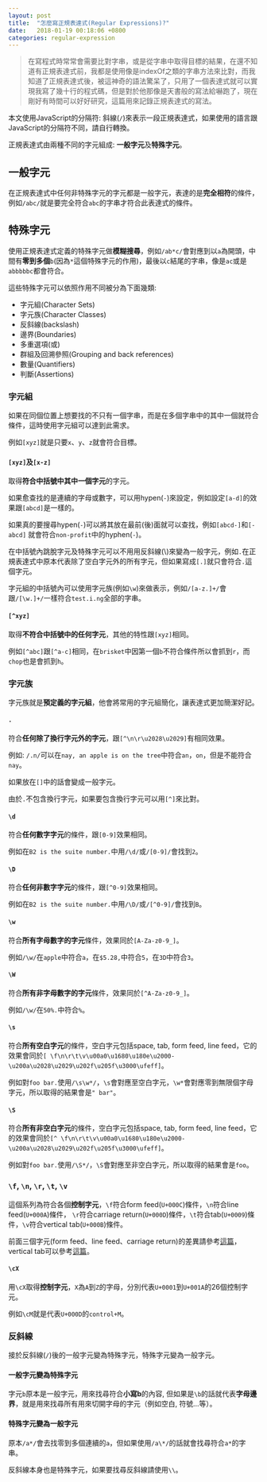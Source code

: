 ```yaml
---
layout: post
title:  "怎麼寫正規表達式(Regular Expressions)?"
date:   2018-01-19 00:18:06 +0800
categories: regular-expression
---
```


> 在寫程式時常常會需要比對字串，或是從字串中取得目標的結果，在還不知道有正規表達式前，我都是使用像是indexOf之類的字串方法來比對，而我知道了正規表達式後，被這神奇的語法驚呆了，只用了一個表達式就可以實現我寫了幾十行的程式碼，但是對於他那像是天書般的寫法給嚇跑了，現在剛好有時間可以好好研究，這篇用來記錄正規表達式的寫法。

本文使用JavaScript的分隔符: 斜線(`/`)來表示一段正規表達式，如果使用的語言跟JavaScript的分隔符不同，請自行轉換。

正規表達式由兩種不同的字元組成: **一般字元**及**特殊字元**。

## 一般字元

在正規表達式中任何非特殊字元的字元都是一般字元，表達的是**完全相符**的條件，例如`/abc/`就是要完全符合`abc`的字串才符合此表達式的條件。

## 特殊字元

使用正規表達式定義的特殊字元做**模糊搜尋**，例如`/ab*c/`會對應到以`a`為開頭，中間有**零到多個**`b`(因為`*`這個特殊字元的作用)，最後以`c`結尾的字串，像是`ac`或是`abbbbbc`都會符合。

這些特殊字元可以依照作用不同被分為下面幾類:

* 字元組(Character Sets)
* 字元族(Character Classes)
* 反斜線(backslash)
* 邊界(Boundaries)
* 多重選項(或)
* 群組及回溯參照(Grouping and back references)
* 數量(Quantifiers)
* 判斷(Assertions)

### 字元組

如果在同個位置上想要找的不只有一個字串，而是在多個字串中的其中一個就符合條件，這時使用字元組可以達到此需求。

例如`[xyz]`就是只要`x`、`y`、`z`就會符合目標。

#### `[xyz]`及`[x-z]`

取得**符合中括號中其中一個字元**的字元。

如果愈查找的是連續的字母或數字，可以用hypen(`-`)來設定，例如設定`[a-d]`的效果跟`[abcd]`是一樣的。

如果真的要搜尋hypen(`-`)可以將其放在最前(後)面就可以查找，例如`[abcd-]`和`[-abcd]` 就會符合`non-profit`中的hyphen(`-`)。

在中括號內跳脫字元及特殊字元可以不用用反斜線(\\)來變為一般字元，例如`.`在正規表達式中原本代表除了空白字元外的所有字元，但如果寫成`[.]`就只會符合`.`這個字元。

字元組的中括號內可以使用字元族(例如`\w`)來做表示，例如`/[a-z.]+/`會跟`/[\w.]+/`一樣符合`test.i.ng`全部的字串。

#### `[^xyz]`

取得**不符合中括號中的任何字元**，其他的特性跟`[xyz]`相同。

例如`[^abc]`跟`[^a-c]`相同，在`brisket`中因第一個`b`不符合條件所以會抓到`r`，而`chop`也是會抓到`h`。

### 字元族

字元族就是**預定義的字元組**，他會將常用的字元組簡化，讓表達式更加簡潔好記。

#### `.`

符合**任何除了換行字元外的字元**，跟`[^\n\r\u2028\u2029]`有相同效果。

例如: `/.n/`可以在`nay, an apple is on the tree`中符合`an`，`on`，但是不能符合`nay`。

如果放在`[]`中的話會變成一般字元。

由於`.`不包含換行字元，如果要包含換行字元可以用`[^]`來比對。

#### `\d`

符合**任何數字字元**的條件，跟`[0-9]`效果相同。

例如在`B2 is the suite number.`中用`/\d/`或`/[0-9]/`會找到`2`。

#### `\D`

符合**任何非數字字元**的條件，跟`[^0-9]`效果相同。

例如在`B2 is the suite number.`中用`/\D/`或`/[^0-9]/`會找到`B`。

#### `\w`

符合**所有字母數字的字元**條件，效果同於`[A-Za-z0-9_]`。

例如`/\w/`在`apple`中符合`a`，在`$5.28,`中符合`5`，在`3D`中符合`3`。

#### `\W`

符合**所有非字母數字的字元**條件，效果同於`[^A-Za-z0-9_]`。

例如`/\w/`在`50%.`中符合`%`。

#### `\s`

符合**所有空白字元**的條件，空白字元包括space, tab, form feed, line feed，它的效果會同於`[ \f\n\r\t\v\u00a0\u1680\u180e\u2000-\u200a\u2028\u2029\u202f\u205f\u3000\ufeff]`。

例如對`foo bar.`使用`/\s\w*/`，`\s`會對應至空白字元，`\w*`會對應零到無限個字母字元，所以取得的結果會是`" bar"`。

#### `\S`

符合**所有非空白字元**的條件，空白字元包括space, tab, form feed, line feed，它的效果會同於`[^ \f\n\r\t\v\u00a0\u1680\u180e\u2000-\u200a\u2028\u2029\u202f\u205f\u3000\ufeff]`。

例如對`foo bar.`使用`/\S*/`，`\S`會對應至非空白字元，所以取得的結果會是`foo`。

### `\f`, `\n`, `\r`, `\t`, `\v`

這個系列為符合各個**控制字元**，`\f`符合form feed(`U+000C`)條件，`\n`符合line feed(`U+000A`)條件， `\r`符合carriage return(`U+000D`)條件，`\t`符合tab(`U+0009`)條件，`\v`符合vertical tab(`U+000B`)條件。

前面三個字元(form feed、line feed、carriage return)的差異請參考[這篇](https://stackoverflow.com/a/3098328)，vertical tab可以參考[這篇](https://stackoverflow.com/a/3380554)。

#### `\cX`

用`\cX`取得**控制字元**，`X`為`A`到`Z`的字母，分別代表`U+0001`到`U+001A`的26個控制字元。

例如`\cM`就是代表`U+000D`的`control+M`。

### 反斜線

接於反斜線(`/`)後的一般字元變為特殊字元，特殊字元變為一般字元。

#### 一般字元變為特殊字元

字元`b`原本是一般字元，用來找尋符合**小寫b**的內容, 但如果是`\b`的話就代表**字母邊界**，就是用來找尋所有用來切開字母的字元（例如空白, 符號...等）。

#### 特殊字元變為一般字元

原本`/a*/`會去找零到多個連續的`a`，但如果使用`/a\*/`的話就會找尋符合`a*`的字串。

反斜線本身也是特殊字元，如果要找尋反斜線請使用`\\`。